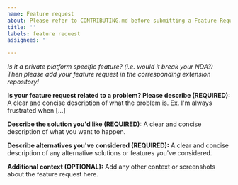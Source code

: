 ```yaml
---
name: Feature request
about: Please refer to CONTRIBUTING.md before submitting a Feature Request
title: ''
labels: feature request
assignees: ''

---
```


_Is it a private platform specific feature? (i.e. would it break your NDA?)<br>
Then please add your feature request in the corresponding extension repository!_

**Is your feature request related to a problem? Please describe (REQUIRED):**
A clear and concise description of what the problem is. Ex. I'm always frustrated when [...]

**Describe the solution you'd like (REQUIRED):**
A clear and concise description of what you want to happen.

**Describe alternatives you've considered (REQUIRED):**
A clear and concise description of any alternative solutions or features you've considered.

**Additional context (OPTIONAL):**
Add any other context or screenshots about the feature request here.
